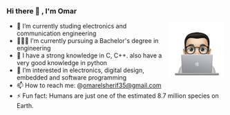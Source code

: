 ### Hi there 👋 , I'm Omar

<img src="https://github.com/OmarMahmoudElsherif/OmarMahmoudElsherif/blob/main/profile-img.png" align="right" width="25%"/>



- 🔭 I’m currently studing electronics and communication engineering
- 👨🏽‍💻 I’m currently pursuing a Bachelor's degree in engineering
- 🌱 I have a strong knowledge in C, C++. also have a very good knowledge in python
- 👀 I’m interested in electronics, digital design, embedded and software programming
- 📫 How to reach me: @omarelsherif35@gmail.com
- ⚡ Fun fact: Humans are just one of the estimated 8.7 million species on Earth.
